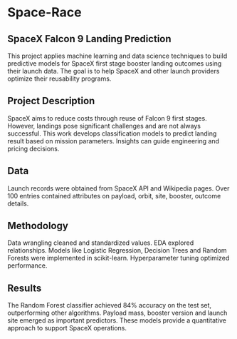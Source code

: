 # Space-Race

## SpaceX Falcon 9 Landing Prediction
This project applies machine learning and data science techniques to build predictive models for SpaceX first stage booster landing outcomes using their launch data. The goal is to help SpaceX and other launch providers optimize their reusability programs.

## Project Description
SpaceX aims to reduce costs through reuse of Falcon 9 first stages. However, landings pose significant challenges and are not always successful. This work develops classification models to predict landing result based on mission parameters. Insights can guide engineering and pricing decisions.

## Data
Launch records were obtained from SpaceX API and Wikipedia pages. Over 100 entries contained attributes on payload, orbit, site, booster, outcome details.

## Methodology
Data wrangling cleaned and standardized values. EDA explored relationships. Models like Logistic Regression, Decision Trees and Random Forests were implemented in scikit-learn. Hyperparameter tuning optimized performance.

## Results
The Random Forest classifier achieved 84% accuracy on the test set, outperforming other algorithms. Payload mass, booster version and launch site emerged as important predictors. These models provide a quantitative approach to support SpaceX operations.
